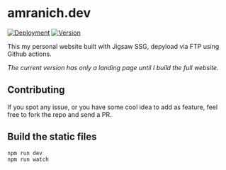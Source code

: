 # amranich.dev

[![Deployment](https://img.shields.io/github/actions/workflow/status/AmraniCh/amranich.dev/deploy.yml?label=%F0%9F%9A%80%20Deloyement%20via%20FTP)](https://github.com/AmraniCh/amranich.dev/actions/workflows/deploy.yml)
[![Version](https://img.shields.io/github/v/tag/amranich/amranich.dev?label=version)](https://github.com/AmraniCh/amranich.dev/releases)

This my personal website built with Jigsaw SSG, depyload via FTP using Github actions.

*The current version has only a landing page until I build the full website.*

## Contributing

If you spot any issue, or you have some cool idea to add as feature, feel free to fork the repo and send a PR.

## Build the static files

```
npm run dev
npm run watch
```
